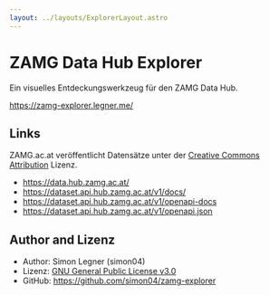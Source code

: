 ```yaml
---
layout: ../layouts/ExplorerLayout.astro
---
```


# ZAMG Data Hub Explorer

Ein visuelles Entdeckungswerkzeug für den ZAMG Data Hub.

https://zamg-explorer.legner.me/

## Links

ZAMG.ac.at veröffentlicht Datensätze unter der [Creative Commons Attribution](https://opendefinition.org/licenses/cc-by/) Lizenz.

- https://data.hub.zamg.ac.at/
- https://dataset.api.hub.zamg.ac.at/v1/docs/
- https://dataset.api.hub.zamg.ac.at/v1/openapi-docs
- https://dataset.api.hub.zamg.ac.at/v1/openapi.json

## Author and Lizenz

- Author: Simon Legner (simon04)
- Lizenz: [GNU General Public License v3.0](https://www.gnu.org/licenses/gpl.html)
- GitHub: https://github.com/simon04/zamg-explorer
